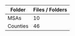 | Folder   |   Files / Folders |
|----------|-------------------|
| MSAs     |                10 |
| Counties |                46 |